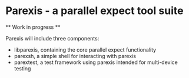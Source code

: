 Parexis - a parallel expect tool suite
======================================

** Work in progress **

Parexis will include three components:
- libparexis, containing the core parallel expect functionality
- parexsh, a simple shell for interacting with parexis
- parextest, a test framework using parexis intended for multi-device testing

